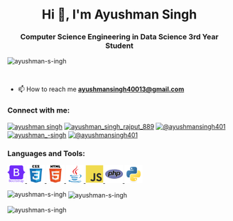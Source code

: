 <h1 align="center">Hi 👋, I'm Ayushman Singh</h1>
<h3 align="center">Computer Science Engineering in Data Science 3rd Year Student</h3>

<p align="left"> <img src="https://komarev.com/ghpvc/?username=ayushman-s-ingh&label=Profile%20views&color=0e75b6&style=flat" alt="ayushman-s-ingh" /> </p>

<p align="left"> <a href="https://twitter.com/" target="blank"><img src="https://img.shields.io/twitter/follow/?logo=twitter&style=for-the-badge" alt="" /></a> </p>

- 📫 How to reach me **ayushmansingh40013@gmail.com**

<h3 align="left">Connect with me:</h3>
<p align="left">
<a href="https://linkedin.com/in/ayushman--singh" target="blank"><img align="center" src="https://raw.githubusercontent.com/rahuldkjain/github-profile-readme-generator/master/src/images/icons/Social/linked-in-alt.svg" alt="ayushman singh" height="30" width="40" /></a>
<a href="https://instagram.com/ayushman_singh_rajput_889" target="blank"><img align="center" src="https://raw.githubusercontent.com/rahuldkjain/github-profile-readme-generator/master/src/images/icons/Social/instagram.svg" alt="ayushman_singh_rajput_889" height="30" width="40" /></a>
<a href="https://www.hackerrank.com/@ayushmansingh401" target="blank"><img align="center" src="https://raw.githubusercontent.com/rahuldkjain/github-profile-readme-generator/master/src/images/icons/Social/hackerrank.svg" alt="@ayushmansingh401" height="30" width="40" /></a>
<a href="https://www.leetcode.com/ayushman_-singh" target="blank"><img align="center" src="https://raw.githubusercontent.com/rahuldkjain/github-profile-readme-generator/master/src/images/icons/Social/leet-code.svg" alt="ayushman_-singh" height="30" width="40" /></a>
<a href="https://www.hackerearth.com/@ayushmansingh401" target="blank"><img align="center" src="https://raw.githubusercontent.com/rahuldkjain/github-profile-readme-generator/master/src/images/icons/Social/hackerearth.svg" alt="@ayushmansingh401" height="30" width="40" /></a>
</p>

<h3 align="left">Languages and Tools:</h3>
<p align="left"> <a href="https://getbootstrap.com" target="_blank" rel="noreferrer"> <img src="https://raw.githubusercontent.com/devicons/devicon/master/icons/bootstrap/bootstrap-plain-wordmark.svg" alt="bootstrap" width="40" height="40"/> </a> <a href="https://www.w3schools.com/css/" target="_blank" rel="noreferrer"> <img src="https://raw.githubusercontent.com/devicons/devicon/master/icons/css3/css3-original-wordmark.svg" alt="css3" width="40" height="40"/> </a> <a href="https://www.w3.org/html/" target="_blank" rel="noreferrer"> <img src="https://raw.githubusercontent.com/devicons/devicon/master/icons/html5/html5-original-wordmark.svg" alt="html5" width="40" height="40"/> </a> <a href="https://www.java.com" target="_blank" rel="noreferrer"> <img src="https://raw.githubusercontent.com/devicons/devicon/master/icons/java/java-original.svg" alt="java" width="40" height="40"/> </a> <a href="https://developer.mozilla.org/en-US/docs/Web/JavaScript" target="_blank" rel="noreferrer"> <img src="https://raw.githubusercontent.com/devicons/devicon/master/icons/javascript/javascript-original.svg" alt="javascript" width="40" height="40"/> </a> <a href="https://www.php.net" target="_blank" rel="noreferrer"> <img src="https://raw.githubusercontent.com/devicons/devicon/master/icons/php/php-original.svg" alt="php" width="40" height="40"/> </a> <a href="https://www.python.org" target="_blank" rel="noreferrer"> <img src="https://raw.githubusercontent.com/devicons/devicon/master/icons/python/python-original.svg" alt="python" width="40" height="40"/> </a> </p>

<p><img align="left" src="https://github-readme-stats.vercel.app/api/top-langs?username=ayushman-s-ingh&show_icons=true&locale=en&layout=compact" alt="ayushman-s-ingh" /></p>

<p>&nbsp;<img align="center" src="https://github-readme-stats.vercel.app/api?username=ayushman-s-ingh&show_icons=true&locale=en" alt="ayushman-s-ingh" /></p>

<p><img align="center" src="https://github-readme-streak-stats.herokuapp.com/?user=ayushman-s-ingh&" alt="ayushman-s-ingh" /></p>
